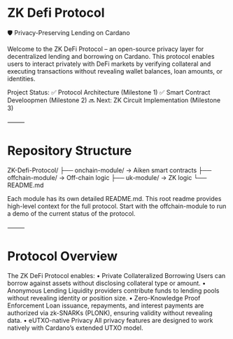 # ZK Defi Protocol 

🛡️  Privacy-Preserving Lending on Cardano

Welcome to the ZK DeFi Protocol – an open-source privacy layer for decentralized lending and borrowing on Cardano. This protocol enables users to interact privately with DeFi markets by verifying collateral and executing transactions without revealing wallet balances, loan amounts, or identities.

Project Status:
✅ Protocol Architecture (Milestone 1)
✅ Smart Contract Develoopmen (Milestone 2)
🔜 Next: ZK Circuit Implementation (Milestone 3)

⸻

# Repository Structure

ZK-Defi-Protocol/
├── onchain-module/     → Aiken smart contracts
├── offchain-module/    → Off-chain logic
├── uk-module/          → ZK logic
└── README.md           

Each module has its own detailed README.md. 
This root readme provides high-level context for the full protocol.
Start with the offchain-module to run a demo of the current status of the protocol.

⸻

# Protocol Overview

The ZK DeFi Protocol enables:
	• Private Collateralized Borrowing
        Users can borrow against assets without disclosing collateral type or amount.
	• Anonymous Lending
        Liquidity providers contribute funds to lending pools without revealing identity or position size.
	• Zero-Knowledge Proof Enforcement
        Loan issuance, repayments, and interest payments are authorized via zk-SNARKs (PLONK), ensuring validity without revealing data.
	• eUTXO-native Privacy
All privacy features are designed to work natively with Cardano’s extended UTXO model.
